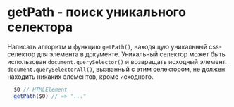 # getPath - поиск уникального селектора

Написать алгоритм и функцию `getPath()`, находящую уникальный css-селектор для элемента в документе.
Уникальный селектор может быть использован `document.querySelector()` и возвращать исходный элемент. 
`document.querySelectorAll()`, вызванный с этим селектором, не должен находить никаких элементов, кроме исходного.

```javascript
  $0 // HTMLElement
  getPath($0) // => "..."
```
